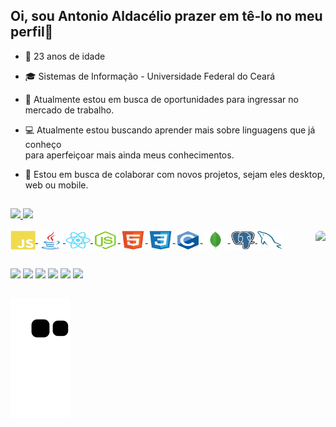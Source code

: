 ## Oi, sou Antonio Aldacélio prazer em tê-lo no meu perfil👋
<!-- ### Hi, I'm Antonio Aldacélio, nice to have you on my profile👋 -->

- 👤 23 anos de idade
<!-- - 👤 23 years old -->
- 🎓 Sistemas de Informação - Universidade Federal do Ceará
<!-- - 🎓 Information Systems - Federal University of Ceará -->
- 💼 Atualmente estou em busca de oportunidades para ingressar no mercado
de trabalho.
<!--- 💼 I am currently looking for opportunities to enter the market
of work.-->
- 💻 Atualmente estou buscando aprender mais sobre linguagens que já conheço<br>
para aperfeiçoar mais ainda meus conhecimentos.
<!--- 💻 I'm currently looking to learn more about languages I already know<br>
to further improve my knowledge.-->
- 👯 Estou em busca de colaborar com novos projetos, sejam eles desktop, web ou mobile.
<!--- 👯 I'm looking to collaborate with new projects, whether desktop, web or mobile.-->

##

<div>
  <a href="https://https://github.com/Aldacelio">
  <img height="180em" src="https://github-readme-stats.vercel.app/api?username=aldacelio&show_icons=true&theme=github_dark&include_all_commits=true&count_private=true"/>
  <img height="180em" src="https://github-readme-stats.vercel.app/api/top-langs/?username=aldacelio&layout=compact&langs_count=7&theme=github_dark"/>
</div>

<div style="display: inline_block"><br>
  <img align="center" height="30" width="40" src="https://raw.githubusercontent.com/devicons/devicon/master/icons/javascript/javascript-plain.svg">
  <!--<img align="center" height="30" width="40" src="https://raw.githubusercontent.com/devicons/devicon/master/icons/typescript/typescript-plain.svg">-->
  <img align="center" height="30" width="40" src="https://raw.githubusercontent.com/devicons/devicon/master/icons/java/java-original.svg">
  <img align="center" height="30" width="40" src="https://raw.githubusercontent.com/devicons/devicon/master/icons/react/react-original.svg">
  <img align="center" height="30" width="40" src="https://raw.githubusercontent.com/devicons/devicon/master/icons/nodejs/nodejs-original.svg">
  <img align="center" height="30" width="40" src="https://raw.githubusercontent.com/devicons/devicon/master/icons/html5/html5-original.svg">
  <img align="center" height="30" width="40" src="https://raw.githubusercontent.com/devicons/devicon/master/icons/css3/css3-original.svg">
  <img align="center" height="30" width="40" src="https://raw.githubusercontent.com/devicons/devicon/master/icons/c/c-original.svg">
  <img align="center" height="30" width="40" src="https://raw.githubusercontent.com/devicons/devicon/master/icons/mongodb/mongodb-original.svg">
  <img align="center" height="30" width="40" src="https://raw.githubusercontent.com/devicons/devicon/master/icons/postgresql/postgresql-original.svg">
  <img align="center" height="30" width="40" src="https://raw.githubusercontent.com/devicons/devicon/master/icons/mysql/mysql-original.svg">
  
<img align="right" height="150" style="border-radius:50px;" src="https://media.discordapp.net/attachments/639956127056134178/890373478988013628/Publicacoes_Instagram_1_1.png?width=676&height=676">
</div>
  
  ##
  
<div>
<a href="" target="_blank"><img src="https://img.shields.io/badge/WhatsApp-25D366?style=for-the-badge&logo=whatsapp&logoColor=white" target="_blank"></a>
<a href="" target="_blank"><img src="https://img.shields.io/badge/-Instagram-%23E4405F?style=for-the-badge&logo=instagram&logoColor=white" target="_blank"></a>
<a href="" target="_blank"><img src="https://img.shields.io/badge/Facebook-1877F2?style=for-the-badge&logo=facebook&logoColor=white" target="_blank"></a>
<a href="" target="_blank"><img src="https://img.shields.io/badge/Twitter-1DA1F2?style=for-the-badge&logo=twitter&logoColor=white" target="_blank"></a>
<a href = "mailto:contatoaldacelio368@gmail.com"><img src="https://img.shields.io/badge/Gmail-D14836?style=for-the-badge&logo=gmail&logoColor=white" target="_blank"></a>
  <a href="" target="_blank"><img src="https://img.shields.io/badge/-LinkedIn-%230077B5?style=for-the-badge&logo=linkedin&logoColor=white" target="_blank"></a> 
</div>

  ##
![Snake animation](https://github.com/aldacelio/aldacelio/blob/output/github-contribution-grid-snake.svg)
